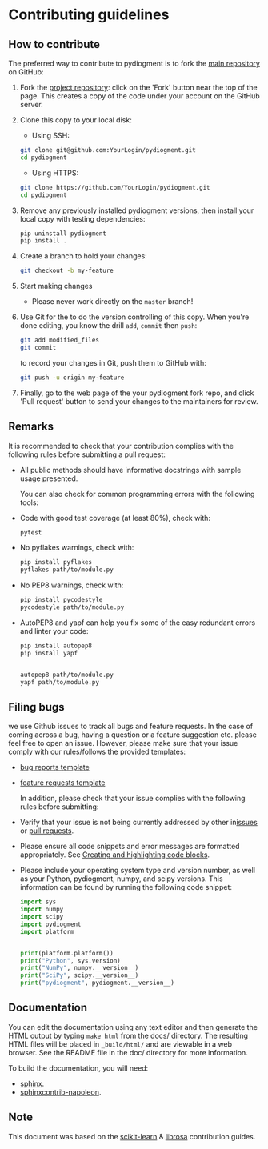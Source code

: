 Contributing guidelines
=======================

How to contribute
-----------------

The preferred way to contribute to pydiogment is to fork the [main repository](https://github.com/SuperKogito/pydiogment) on GitHub:

1.	Fork the [project repository](https://github.com/SuperKogito/pydiogment): click on the 'Fork' button near the top of the page. This creates a copy of the code under your account on the GitHub server.

2.	Clone this copy to your local disk:

	-	Using SSH:

	```bash
	git clone git@github.com:YourLogin/pydiogment.git
	cd pydiogment
	```

	-	Using HTTPS&#x3A;

	```bash
	git clone https://github.com/YourLogin/pydiogment.git
	cd pydiogment
	```

3.	Remove any previously installed pydiogment versions, then install your local copy with testing dependencies:

	```bash
	pip uninstall pydiogment
	pip install .
	```

4.	Create a branch to hold your changes:

	```bash
	git checkout -b my-feature
	```

5.	Start making changes

	-	Please never work directly on the `master` branch!

6.	Use Git for the to do the version controlling of this copy. When you're done editing, you know the drill `add`, `commit` then `push`:

	```bash
	git add modified_files
	git commit
	```

	to record your changes in Git, push them to GitHub with:

	```bash
	git push -u origin my-feature
	```

7.	Finally, go to the web page of the your pydiogment fork repo, and click 'Pull request' button to send your changes to the maintainers for review.

Remarks
-------

It is recommended to check that your contribution complies with the following rules before submitting a pull request:

-	All public methods should have informative docstrings with sample usage presented.

	You can also check for common programming errors with the following tools:

-	Code with good test coverage (at least 80%), check with:

	```bash
	pytest
	```

-	No pyflakes warnings, check with:

	```bash
	pip install pyflakes
	pyflakes path/to/module.py
	```

-	No PEP8 warnings, check with:

	```bash
	pip install pycodestyle
	pycodestyle path/to/module.py
	```

-	AutoPEP8 and yapf can help you fix some of the easy redundant errors and linter your code:

	```bash
	pip install autopep8
	pip install yapf


	autopep8 path/to/module.py
	yapf path/to/module.py
	```

Filing bugs
-----------

we use Github issues to track all bugs and feature requests. In the case of coming across a bug, having a question or a feature suggestion etc. please feel free to open an issue. However, please make sure that your issue comply with our rules/follows the provided templates:

-	[bug reports template](https://github.com/SuperKogito/pydiogment/blob/master/.github/ISSUE_TEMPLATE/bug_report.md)

-	[feature requests template](https://github.com/SuperKogito/pydiogment/blob/master/.github/ISSUE_TEMPLATE/feature_request.md)

	In addition, please check that your issue complies with the following rules before submitting:

-	Verify that your issue is not being currently addressed by other in[issues](https://github.com/SuperKogito/pydiogment/issues) or [pull requests](https://github.com/SuperKogito/pydiogment/pulls).

-	Please ensure all code snippets and error messages are formatted appropriately. See [Creating and highlighting code blocks](https://help.github.com/articles/creating-and-highlighting-code-blocks).

-	Please include your operating system type and version number, as well as your Python, pydiogment, numpy, and scipy versions. This information can be found by running the following code snippet:

	```python
	import sys
	import numpy
	import scipy
	import pydiogment
	import platform


	print(platform.platform())
	print("Python", sys.version)
	print("NumPy", numpy.__version__)
	print("SciPy", scipy.__version__)
	print("pydiogment", pydiogment.__version__)
	```

Documentation
-------------

You can edit the documentation using any text editor and then generate the HTML output by typing `make html` from the docs/ directory. The resulting HTML files will be placed in `_build/html/` and are viewable in a web browser. See the README file in the doc/ directory for more information.

To build the documentation, you will need:

-	[sphinx](http://sphinx.pocoo.org/).
-	[sphinxcontrib-napoleon](https://sphinxcontrib-napoleon.readthedocs.io/en/latest/).

Note
----

This document was based on the [scikit-learn](http://scikit-learn.org/) & [librosa](https://github.com/librosa/librosa) contribution guides.

